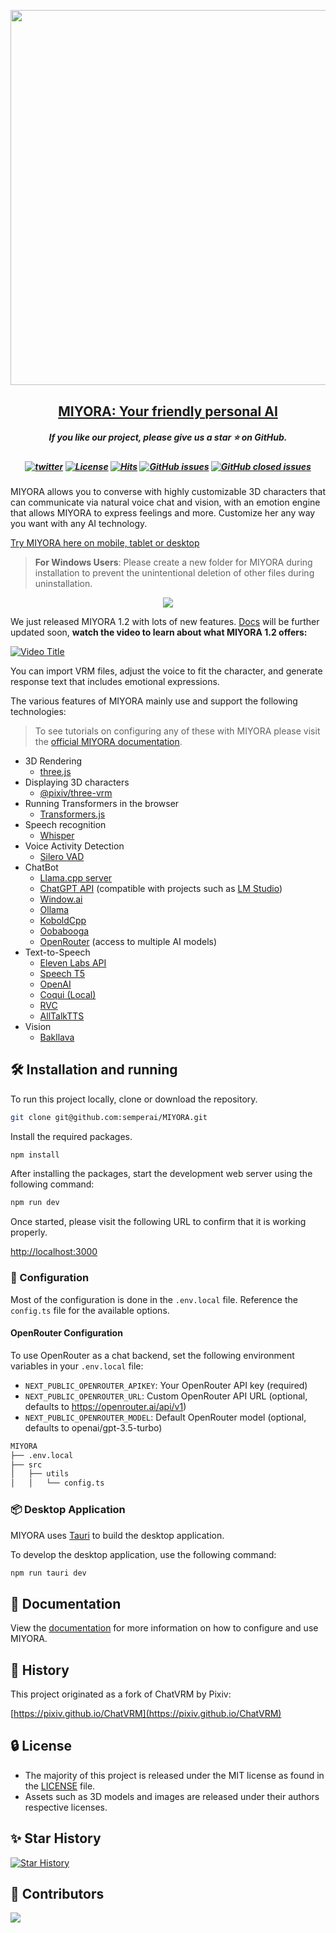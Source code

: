 <p align="center">
    <img src="https://MIYORA.arbius.ai/ogp.png" width="600" style="margin-bottom: 0.2;"/>
</p>

<h2 align="center"><a href="https://MIYORA.arbius.ai">MIYORA: Your friendly personal AI</a></h2>


<h5 align="center"> If you like our project, please give us a star ⭐ on GitHub.</h2>


<h5 align="center">

[![twitter](https://img.shields.io/badge/Twitter%20-black)](https://twitter.com/arbius_ai)
[![License](https://img.shields.io/github/license/semperai/MIYORA)](https://github.com/semperai/MIYORA/blob/main/LICENSE)
[![Hits](https://hits.seeyoufarm.com/api/count/incr/badge.svg?url=https%3A%2F%2Fgithub.com%2Fsemperai%2FMIYORA&count_bg=%2379C83D&title_bg=%23555555&icon=&icon_color=%23E7E7E7&title=hits&edge_flat=false)](https://hits.seeyoufarm.com)
[![GitHub issues](https://img.shields.io/github/issues/semperai/MIYORA?color=critical&label=Issues)](https://github.com/semperai/MIYORA/issues?q=is%3Aopen+is%3Aissue)
[![GitHub closed issues](https://img.shields.io/github/issues-closed/semperai/MIYORA?color=success&label=Issues)](https://github.com/semperai/MIYORA/issues?q=is%3Aissue+is%3Aclosed)

</h5>

MIYORA allows you to converse with highly customizable 3D characters that can communicate via natural voice chat and vision, with an emotion engine that allows MIYORA to express feelings and more. Customize her any way you want with any AI technology.

[Try MIYORA here on mobile, tablet or desktop](https://MIYORA.arbius.ai)

> **For Windows Users**: Please create a new folder for MIYORA during installation to prevent the unintentional deletion of other files during uninstallation.

<p align="center"><a href="https://github.com/flukexp/llama-piper-go/releases/download/v1.0.0/llama-piper-window.exe"><img src="https://img.shields.io/badge/Download%20for%20Windows%20-green?style=for-the-badge&logo=windows" /></a>

We just released MIYORA 1.2 with lots of new features. [Docs](https://docs.heyMIYORA.com/) will be further updated soon, **watch the video to learn about what MIYORA 1.2 offers:**

[![Video Title](https://img.youtube.com/vi/3zCN2IlxHrU/0.jpg)](https://www.youtube.com/watch?v=3zCN2IlxHrU)

You can import VRM files, adjust the voice to fit the character, and generate response text that includes emotional expressions.


</p>

The various features of MIYORA mainly use and support the following technologies:

> To see tutorials on configuring any of these with MIYORA please visit the [official MIYORA documentation](https://docs.heyMIYORA.com/).

- 3D Rendering
  - [three.js](https://threejs.org/)
- Displaying 3D characters
  - [@pixiv/three-vrm](https://github.com/pixiv/three-vrm)
- Running Transformers in the browser
  - [Transformers.js](https://huggingface.co/docs/transformers.js/index)
- Speech recognition
  - [Whisper](https://openai.com/research/whisper)
- Voice Activity Detection
  - [Silero VAD](https://github.com/ricky0123/vad/)
- ChatBot
  - [Llama.cpp server](https://github.com/ggerganov/llama.cpp)
  - [ChatGPT API](https://platform.openai.com/docs/api-reference/chat) (compatible with projects such as [LM Studio](https://lmstudio.ai/))
  - [Window.ai](https://windowai.io/)
  - [Ollama](https://ollama.ai)
  - [KoboldCpp](https://github.com/LostRuins/koboldcpp)
  - [Oobabooga](https://github.com/oobabooga/text-generation-webui/wiki)
  - [OpenRouter](https://openrouter.ai/) (access to multiple AI models)
- Text-to-Speech
  - [Eleven Labs API](https://elevenlabs.io/)
  - [Speech T5](https://huggingface.co/microsoft/speecht5_tts)
  - [OpenAI](https://platform.openai.com/docs/guides/text-to-speech)
  - [Coqui (Local)](https://github.com/coqui-ai)
  - [RVC](https://github.com/SocAIty/Retrieval-based-Voice-Conversion-FastAPI)
  - [AllTalkTTS](https://github.com/erew123/alltalk_tts)
- Vision
  - [Bakllava](https://github.com/SkunkworksAI/BakLLaVA)

## 🛠️ Installation and running

To run this project locally, clone or download the repository.

```bash
git clone git@github.com:semperai/MIYORA.git
```

Install the required packages.

```bash
npm install
```

After installing the packages, start the development web server using the following command:

```bash
npm run dev
```

Once started, please visit the following URL to confirm that it is working properly.

[http://localhost:3000](http://localhost:3000)

### 📝 Configuration

Most of the configuration is done in the `.env.local` file. Reference the `config.ts` file for the available options.

#### OpenRouter Configuration

To use OpenRouter as a chat backend, set the following environment variables in your `.env.local` file:

- `NEXT_PUBLIC_OPENROUTER_APIKEY`: Your OpenRouter API key (required)
- `NEXT_PUBLIC_OPENROUTER_URL`: Custom OpenRouter API URL (optional, defaults to https://openrouter.ai/api/v1)
- `NEXT_PUBLIC_OPENROUTER_MODEL`: Default OpenRouter model (optional, defaults to openai/gpt-3.5-turbo)

```bash
MIYORA
├── .env.local
├── src
│   ├── utils
│   │   └── config.ts
```

### 📦 Desktop Application

MIYORA uses [Tauri](https://tauri.app/) to build the desktop application.

To develop the desktop application, use the following command:

```bash
npm run tauri dev
```

## 📖 Documentation

View the [documentation](https://docs.heyMIYORA.com) for more information on how to configure and use MIYORA.

## 📜 History

This project originated as a fork of ChatVRM by Pixiv:

[https://pixiv.github.io/ChatVRM](https://pixiv.github.io/ChatVRM)

## 🔒 License
* The majority of this project is released under the MIT license as found in the [LICENSE](https://github.com/semperai/MIYORA/blob/master/LICENSE) file.
* Assets such as 3D models and images are released under their authors respective licenses.


## ✨ Star History
[![Star History](https://api.star-history.com/svg?repos=semperai/MIYORA&type=Date)](https://star-history.com/#semperai/MIYORA&Date)

## 🤗 Contributors

<a href="https://github.com/semperai/MIYORA/graphs/contributors">
  <img src="https://contrib.rocks/image?repo=semperai/MIYORA" />
</a>
